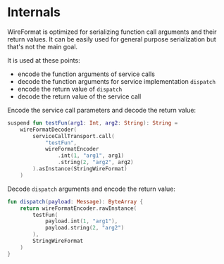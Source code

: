 # Internals

WireFormat is optimized for serializing function call arguments and their return values. It can be easily used
for general purpose serialization but that's not the main goal.

It is used at these points:

* encode the function arguments of service calls
* decode the function arguments for service implementation `dispatch`
* encode the return value of `dispatch`
* decode the return value of the service call

Encode the service call parameters and decode the return value:

```kotlin
suspend fun testFun(arg1: Int, arg2: String): String =
    wireFormatDecoder(
        serviceCallTransport.call(
            "testFun",
            wireFormatEncoder
                .int(1, "arg1", arg1)
                .string(2, "arg2", arg2)
        ).asInstance(StringWireFormat)
    )
```

Decode `dispatch` arguments and encode the return value:

```kotlin
fun dispatch(payload: Message): ByteArray {
    return wireFormatEncoder.rawInstance(
        testFun(
            payload.int(1, "arg1"),
            payload.string(2, "arg2")
        ),
        StringWireFormat
    )
}
```